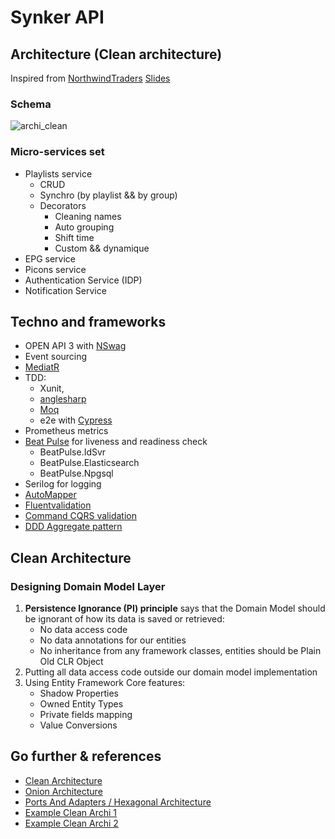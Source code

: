 # Synker API

## Architecture (Clean architecture)

Inspired from [NorthwindTraders][NorthwindTraders]
[Slides](https://github.com/Fazzani/Synker/raw/master/docs/Slides.pdf)

### Schema

![archi_clean](https://fullstackmark.com/img/posts/11/clean-architecture-circle-diagram.jpg)

### Micro-services set

- Playlists service
  - CRUD
  - Synchro (by playlist && by group)
  - Decorators
    - Cleaning names
	- Auto grouping
	- Shift time
	- Custom && dynamique
- EPG service
- Picons service
- Authentication Service (IDP)
- Notification Service

## Techno and frameworks

- OPEN API 3 with [NSwag][nswag_repo]
- Event sourcing
- [MediatR](https://github.com/jbogard/MediatR/wiki)
- TDD:
  - Xunit, 
  - [anglesharp][anglesharp] 
  - [Moq][moq_repo]
  - e2e with [Cypress][cypress]
- Prometheus metrics
- [Beat Pulse][beat_pulse_github] for liveness and readiness check
  - BeatPulse.IdSvr
  - BeatPulse.Elasticsearch
  - BeatPulse.Npgsql
- Serilog for logging
- [AutoMapper](https://automapper.org/)
- [Fluentvalidation](https://fluentvalidation.net/start)
- [Command CQRS validation](https://www.linkedin.com/pulse/validation-ddd-cqrs-luca-briguglia/)
- [DDD Aggregate pattern](https://martinfowler.com/bliki/DDD_Aggregate.html)

## Clean Architecture

### Designing Domain Model Layer

1. **Persistence Ignorance (PI) principle** says that the Domain Model should be ignorant of how its data is saved or retrieved:
   - No data access code
   - No data annotations for our entities
   - No inheritance from any framework classes, entities should be Plain Old CLR Object
2. Putting all data access code outside our domain model implementation
3. Using Entity Framework Core features: 
   - Shadow Properties
   - Owned Entity Types
   - Private fields mapping
   - Value Conversions

## Go further & references

- [Clean Architecture][clean_archi]
- [Onion Architecture][onion_archi]
- [Ports And Adapters / Hexagonal Architecture][port_adapter_hexa]
- [Example Clean Archi 1][example_archi_1]
- [Example Clean Archi 2][example_archi_2]

[beat_pulse_github]:https://github.com/Xabaril/BeatPulse
[NorthwindTraders]:https://github.com/JasonGT/NorthwindTraders
[Persistence Ignorance]:http://www.kamilgrzybek.com/design/domain-model-encapsulation-and-pi-with-entity-framework-2-2/
[nswag_repo]:https://github.com/RicoSuter/NSwag
[moq_repo]:https://github.com/moq/moq4
[anglesharp]:https://anglesharp.github.io/
[clean_archi]:http://blog.cleancoder.com/uncle-bob/2012/08/13/the-clean-architecture.html
[onion_archi]:https://jeffreypalermo.com/2008/07/the-onion-architecture-part-1
[port_adapter_hexa]:https://herbertograca.com/2017/09/14/ports-adapters-architecture/
[example_archi_1]:https://fullstackmark.com/post/11/better-software-design-with-clean-architecture
[example_archi_2]:https://fullstackmark.com/post/18/building-aspnet-core-web-apis-with-clean-architecture
[cypress]:https://www.cypress.io/